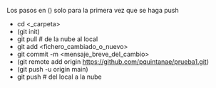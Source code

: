 Los pasos en () solo para la primera vez que se haga push

* cd <_carpeta>
* (git init)
* git pull # de la nube al local
* git add <fichero_cambiado_o_nuevo>
* git commit -m <mensaje_breve_del_cambio>
* (git remote add origin https://github.com/pquintanae/prueba1.git)
* (git push -u origin main) 
* git push # del local a la nube